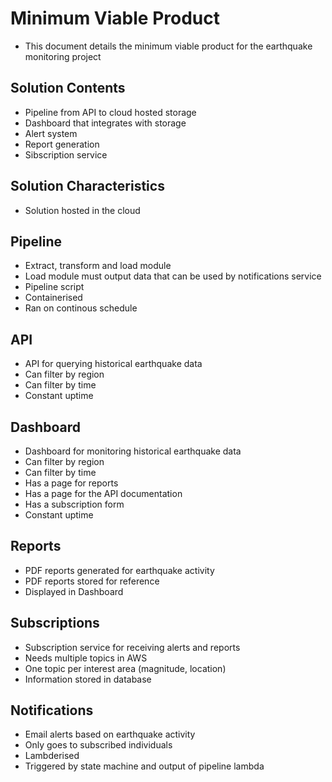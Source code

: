 # Minimum Viable Product

- This document details the minimum viable product for the earthquake monitoring project

## Solution Contents
- Pipeline from API to cloud hosted storage
- Dashboard that integrates with storage
- Alert system
- Report generation
- Sibscription service

## Solution Characteristics
- Solution hosted in the cloud

## Pipeline
- Extract, transform and load module
- Load module must output data that can be used by notifications service
- Pipeline script
- Containerised
- Ran on continous schedule

## API
- API for querying historical earthquake data
- Can filter by region
- Can filter by time
- Constant uptime

## Dashboard
- Dashboard for monitoring historical earthquake data
- Can filter by region
- Can filter by time
- Has a page for reports
- Has a page for the API documentation
- Has a subscription form
- Constant uptime

## Reports
- PDF reports generated for earthquake activity
- PDF reports stored for reference
- Displayed in Dashboard

## Subscriptions
- Subscription service for receiving alerts and reports
- Needs multiple topics in AWS
- One topic per interest area (magnitude, location)
- Information stored in database

## Notifications
- Email alerts based on earthquake activity
- Only goes to subscribed individuals
- Lambderised
- Triggered by state machine and output of pipeline lambda
